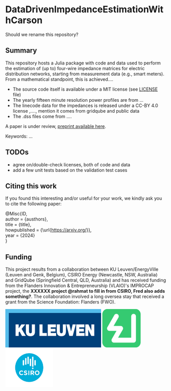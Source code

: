 # DataDrivenImpedanceEstimationWithCarson
Should we rename this repository?

## Summary
This repository hosts a Julia package with code and data used to perform the estimation of (up to) four-wire impedance matrices for electric distribution networks, starting from measurement data (e.g., smart meters).
From a mathematical standpoint, this is achieved....

- The source code itself is available under a MIT license (see [LICENSE](LICENSE) file)
- The yearly fifteen minute resolution power profiles are from ...
- The linecode data for the impedances is released under a CC-BY 4.0 license ,...., mention it comes from gridqube and public data
- The .dss files come from ....

A paper is under review, [preprint available here](https://arxiv.org/).

Keywords: ...

## TODOs
- agree on/double-check licenses, both of code and data
- add a few unit tests based on the validation test cases

## Citing this work
If you found this interesting and/or useful for your work, we kindly ask you to cite the following paper:

@Misc{ID, <br />
author = {austhors}, <br />
title = {title}, <br />
howpublished = {\url{https://arxiv.org/}}, <br />
year = {2024} <br />
}

## Funding

This project results from a collaboration between KU Leuven/EnergyVille (Leuven and Genk, Belgium), CSIRO Energy (Newcastle, NSW, Australia) and GridQube (Springfield Central, QLD, Australia) and has received funding from the Flanders Innovation & Entrepreneurship (VLAIO)'s IMPROCAP project, the **XXXXXX project @rahmat to fill in from CSIRO, Fred also adds something?**. The collaboration involved a long oversea stay that received a grant from the Science Foundation: Flanders (FWO).

<img src="./assets/readme/ku_leuven_logo.png" alt="KULeuven" height="120" width="300"/>
<img src="./assets/readme/ENERGYVILLE-ICOON.png" alt="EnergyVille" height="120" width="120"/>
<img src="./assets/readme/CSIRO-logo.png" alt="CSIRO" height="120" width="150"/>
